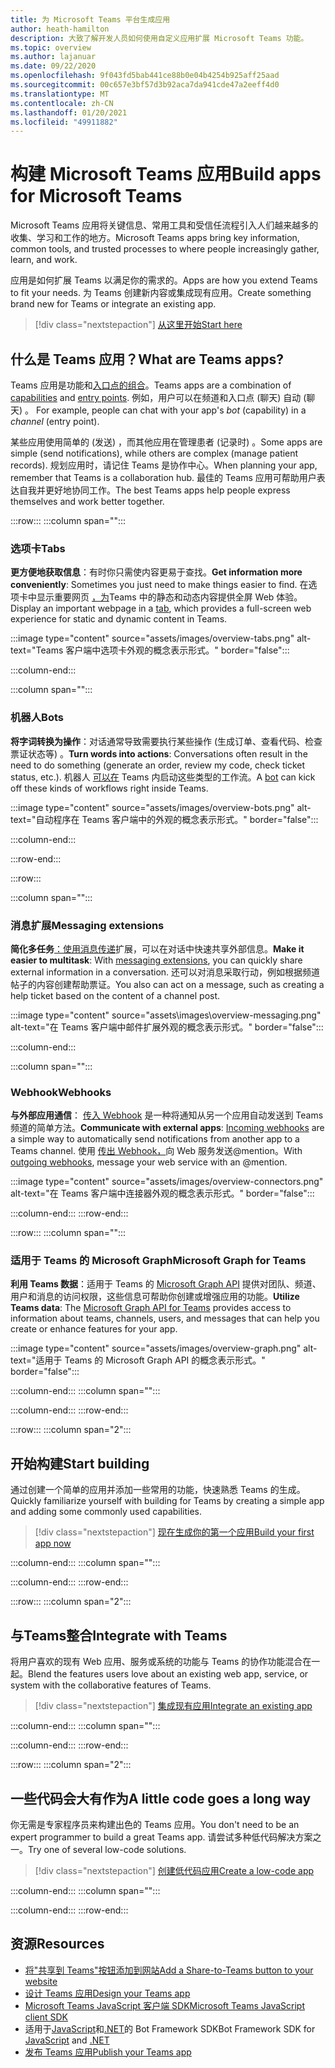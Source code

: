 ```yaml
---
title: 为 Microsoft Teams 平台生成应用
author: heath-hamilton
description: 大致了解开发人员如何使用自定义应用扩展 Microsoft Teams 功能。
ms.topic: overview
ms.author: lajanuar
ms.date: 09/22/2020
ms.openlocfilehash: 9f043fd5bab441ce88b0e04b4254b925aff25aad
ms.sourcegitcommit: 00c657e3bf57d3b92aca7da941cde47a2eeff4d0
ms.translationtype: MT
ms.contentlocale: zh-CN
ms.lasthandoff: 01/20/2021
ms.locfileid: "49911882"
---
```

# <a name="build-apps-for-microsoft-teams"></a><span data-ttu-id="06605-103">构建 Microsoft Teams 应用</span><span class="sxs-lookup"><span data-stu-id="06605-103">Build apps for Microsoft Teams</span></span>

<span data-ttu-id="06605-104">Microsoft Teams 应用将关键信息、常用工具和受信任流程引入人们越来越多的收集、学习和工作的地方。</span><span class="sxs-lookup"><span data-stu-id="06605-104">Microsoft Teams apps bring key information, common tools, and trusted processes to where people increasingly gather, learn, and work.</span></span>

<span data-ttu-id="06605-105">应用是如何扩展 Teams 以满足你的需求的。</span><span class="sxs-lookup"><span data-stu-id="06605-105">Apps are how you extend Teams to fit your needs.</span></span> <span data-ttu-id="06605-106">为 Teams 创建新内容或集成现有应用。</span><span class="sxs-lookup"><span data-stu-id="06605-106">Create something brand new for Teams or integrate an existing app.</span></span>

> [!div class="nextstepaction"]
> [<span data-ttu-id="06605-107">从这里开始</span><span class="sxs-lookup"><span data-stu-id="06605-107">Start here</span></span>](build-your-first-app/build-first-app-overview.md)

## <a name="what-are-teams-apps"></a><span data-ttu-id="06605-108">什么是 Teams 应用？</span><span class="sxs-lookup"><span data-stu-id="06605-108">What are Teams apps?</span></span>

<span data-ttu-id="06605-109">Teams 应用是功能和[入口点](concepts/capabilities-overview.md)[的组合](concepts/extensibility-points.md)。</span><span class="sxs-lookup"><span data-stu-id="06605-109">Teams apps are a combination of [capabilities](concepts/capabilities-overview.md) and [entry points](concepts/extensibility-points.md).</span></span> <span data-ttu-id="06605-110">例如，用户可以在频道和入口点 (聊天) 自动 (聊天) 。 </span><span class="sxs-lookup"><span data-stu-id="06605-110">For example, people can chat with your app's *bot* (capability) in a *channel* (entry point).</span></span>

<span data-ttu-id="06605-111">某些应用使用简单的 (发送) ，而其他应用在管理患者 (记录时) 。</span><span class="sxs-lookup"><span data-stu-id="06605-111">Some apps are simple (send notifications), while others are complex (manage patient records).</span></span> <span data-ttu-id="06605-112">规划应用时，请记住 Teams 是协作中心。</span><span class="sxs-lookup"><span data-stu-id="06605-112">When planning your app, remember that Teams is a collaboration hub.</span></span> <span data-ttu-id="06605-113">最佳的 Teams 应用可帮助用户表达自我并更好地协同工作。</span><span class="sxs-lookup"><span data-stu-id="06605-113">The best Teams apps help people express themselves and work better together.</span></span>

:::row:::
   :::column span="":::

### <a name="tabs"></a><span data-ttu-id="06605-114">选项卡</span><span class="sxs-lookup"><span data-stu-id="06605-114">Tabs</span></span>

<span data-ttu-id="06605-115">**更方便地获取信息**：有时你只需使内容更易于查找。</span><span class="sxs-lookup"><span data-stu-id="06605-115">**Get information more conveniently**: Sometimes you just need to make things easier to find.</span></span> <span data-ttu-id="06605-116">在选项卡中显示重要网页 [，为](tabs/what-are-tabs.md)Teams 中的静态和动态内容提供全屏 Web 体验。</span><span class="sxs-lookup"><span data-stu-id="06605-116">Display an important webpage in a [tab](tabs/what-are-tabs.md), which provides a full-screen web experience for static and dynamic content in Teams.</span></span>

:::image type="content" source="assets/images/overview-tabs.png" alt-text="Teams 客户端中选项卡外观的概念表示形式。" border="false":::

   :::column-end:::

   :::column span="":::

### <a name="bots"></a><span data-ttu-id="06605-118">机器人</span><span class="sxs-lookup"><span data-stu-id="06605-118">Bots</span></span>

<span data-ttu-id="06605-119">**将字词转换为操作**：对话通常导致需要执行某些操作 (生成订单、查看代码、检查票证状态等) 。</span><span class="sxs-lookup"><span data-stu-id="06605-119">**Turn words into actions**: Conversations often result in the need to do something (generate an order, review my code, check ticket status, etc.).</span></span> <span data-ttu-id="06605-120">机器人 [可以在](bots/what-are-bots.md) Teams 内启动这些类型的工作流。</span><span class="sxs-lookup"><span data-stu-id="06605-120">A [bot](bots/what-are-bots.md) can kick off these kinds of workflows right inside Teams.</span></span>

:::image type="content" source="assets/images/overview-bots.png" alt-text="自动程序在 Teams 客户端中的外观的概念表示形式。" border="false":::

   :::column-end:::

:::row-end:::

:::row:::

   :::column span="":::

### <a name="messaging-extensions"></a><span data-ttu-id="06605-122">消息扩展</span><span class="sxs-lookup"><span data-stu-id="06605-122">Messaging extensions</span></span>

<span data-ttu-id="06605-123">**简化多任务**[：使用消息传递](messaging-extensions/what-are-messaging-extensions.md)扩展，可以在对话中快速共享外部信息。</span><span class="sxs-lookup"><span data-stu-id="06605-123">**Make it easier to multitask**: With [messaging extensions](messaging-extensions/what-are-messaging-extensions.md), you can quickly share external information in a conversation.</span></span> <span data-ttu-id="06605-124">还可以对消息采取行动，例如根据频道帖子的内容创建帮助票证。</span><span class="sxs-lookup"><span data-stu-id="06605-124">You also can act on a message, such as creating a help ticket based on the content of a channel post.</span></span>

:::image type="content" source="assets\images\overview-messaging.png" alt-text="在 Teams 客户端中邮件扩展外观的概念表示形式。" border="false":::

   :::column-end:::

   :::column span="":::

### <a name="webhooks"></a><span data-ttu-id="06605-126">Webhook</span><span class="sxs-lookup"><span data-stu-id="06605-126">Webhooks</span></span>

<span data-ttu-id="06605-127">**与外部应用通信**： [传入 Webhook](webhooks-and-connectors/what-are-webhooks-and-connectors.md#incoming-webhooks) 是一种将通知从另一个应用自动发送到 Teams 频道的简单方法。</span><span class="sxs-lookup"><span data-stu-id="06605-127">**Communicate with external apps**: [Incoming webhooks](webhooks-and-connectors/what-are-webhooks-and-connectors.md#incoming-webhooks) are a simple way to automatically send notifications from another app to a Teams channel.</span></span> <span data-ttu-id="06605-128">使用 [传出 Webhook，](webhooks-and-connectors/what-are-webhooks-and-connectors.md#outgoing-webhooks)向 Web 服务发送@mention。</span><span class="sxs-lookup"><span data-stu-id="06605-128">With [outgoing webhooks](webhooks-and-connectors/what-are-webhooks-and-connectors.md#outgoing-webhooks), message your web service with an @mention.</span></span>

:::image type="content" source="assets/images/overview-connectors.png" alt-text="在 Teams 客户端中连接器外观的概念表示形式。" border="false":::

   :::column-end:::
:::row-end:::

:::row:::
   :::column span="":::

### <a name="microsoft-graph-for-teams"></a><span data-ttu-id="06605-130">适用于 Teams 的 Microsoft Graph</span><span class="sxs-lookup"><span data-stu-id="06605-130">Microsoft Graph for Teams</span></span>

<span data-ttu-id="06605-131">**利用 Teams 数据**：适用于 Teams 的 [Microsoft Graph API](https://docs.microsoft.com/graph/teams-concept-overview) 提供对团队、频道、用户和消息的访问权限，这些信息可帮助你创建或增强应用的功能。</span><span class="sxs-lookup"><span data-stu-id="06605-131">**Utilize Teams data**: The [Microsoft Graph API for Teams](https://docs.microsoft.com/graph/teams-concept-overview) provides access to information about teams, channels, users, and messages that can help you create or enhance features for your app.</span></span>

:::image type="content" source="assets/images/overview-graph.png" alt-text="适用于 Teams 的 Microsoft Graph API 的概念表示形式。" border="false":::

   :::column-end:::
   :::column span="":::

   :::column-end:::
:::row-end:::

:::row:::
   :::column span="2":::

## <a name="start-building"></a><span data-ttu-id="06605-133">开始构建</span><span class="sxs-lookup"><span data-stu-id="06605-133">Start building</span></span>

   <span data-ttu-id="06605-134">通过创建一个简单的应用并添加一些常用的功能，快速熟悉 Teams 的生成。</span><span class="sxs-lookup"><span data-stu-id="06605-134">Quickly familiarize yourself with building for Teams by creating a simple app and adding some commonly used capabilities.</span></span>

   > [!div class="nextstepaction"]
   > [<span data-ttu-id="06605-135">现在生成你的第一个应用</span><span class="sxs-lookup"><span data-stu-id="06605-135">Build your first app now</span></span>](build-your-first-app/build-first-app-overview.md)

   :::column-end:::
   :::column span="":::

   :::column-end:::
:::row-end:::

:::row:::
   :::column span="2":::

## <a name="integrate-with-teams"></a><span data-ttu-id="06605-136">与Teams整合</span><span class="sxs-lookup"><span data-stu-id="06605-136">Integrate with Teams</span></span>

   <span data-ttu-id="06605-137">将用户喜欢的现有 Web 应用、服务或系统的功能与 Teams 的协作功能混合在一起。</span><span class="sxs-lookup"><span data-stu-id="06605-137">Blend the features users love about an existing web app, service, or system with the collaborative features of Teams.</span></span>

   > [!div class="nextstepaction"]
   > [<span data-ttu-id="06605-138">集成现有应用</span><span class="sxs-lookup"><span data-stu-id="06605-138">Integrate an existing app</span></span>](samples/integrating-web-apps.md)

   :::column-end:::
   :::column span="":::

   :::column-end:::
:::row-end:::

:::row:::
   :::column span="2":::

## <a name="a-little-code-goes-a-long-way"></a><span data-ttu-id="06605-139">一些代码会大有作为</span><span class="sxs-lookup"><span data-stu-id="06605-139">A little code goes a long way</span></span>

   <span data-ttu-id="06605-140">你无需是专家程序员来构建出色的 Teams 应用。</span><span class="sxs-lookup"><span data-stu-id="06605-140">You don't need to be an expert programmer to build a great Teams app.</span></span> <span data-ttu-id="06605-141">请尝试多种低代码解决方案之一。</span><span class="sxs-lookup"><span data-stu-id="06605-141">Try one of several low-code solutions.</span></span>

   > [!div class="nextstepaction"]
   > [<span data-ttu-id="06605-142">创建低代码应用</span><span class="sxs-lookup"><span data-stu-id="06605-142">Create a low-code app</span></span>](samples/teams-low-code-solutions.md)

   :::column-end:::
   :::column span="":::

   :::column-end:::
:::row-end:::

## <a name="resources"></a><span data-ttu-id="06605-143">资源</span><span class="sxs-lookup"><span data-stu-id="06605-143">Resources</span></span>

* [<span data-ttu-id="06605-144">将"共享到 Teams"按钮添加到网站</span><span class="sxs-lookup"><span data-stu-id="06605-144">Add a Share-to-Teams button to your website</span></span>](concepts/build-and-test/share-to-teams.md)
* [<span data-ttu-id="06605-145">设计 Teams 应用</span><span class="sxs-lookup"><span data-stu-id="06605-145">Design your Teams app</span></span>](concepts/design/design-teams-app-overview.md)
* [<span data-ttu-id="06605-146">Microsoft Teams JavaScript 客户端 SDK</span><span class="sxs-lookup"><span data-stu-id="06605-146">Microsoft Teams JavaScript client SDK</span></span>](https://docs.microsoft.com/javascript/api/@microsoft/teams-js/?view=msteams-client-js-latest&preserve-view=true)
* <span data-ttu-id="06605-147">适用于[JavaScript](https://github.com/Microsoft/botbuilder-js)和[.NET](https://github.com/Microsoft/botbuilder-dotnet/)的 Bot Framework SDK</span><span class="sxs-lookup"><span data-stu-id="06605-147">Bot Framework SDK for [JavaScript](https://github.com/Microsoft/botbuilder-js) and [.NET](https://github.com/Microsoft/botbuilder-dotnet/)</span></span>
* [<span data-ttu-id="06605-148">发布 Teams 应用</span><span class="sxs-lookup"><span data-stu-id="06605-148">Publish your Teams app</span></span>](concepts/deploy-and-publish/overview.md)
